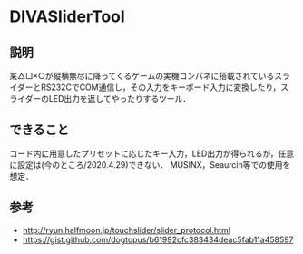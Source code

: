 # DIVASliderTool

## 説明
某△□×○が縦横無尽に降ってくるゲームの実機コンパネに搭載されているスライダーとRS232CでCOM通信し，その入力をキーボード入力に変換したり，スライダーのLED出力を返してやったりするツール．

## できること
コード内に用意したプリセットに応じたキー入力，LED出力が得られるが，任意に設定は(今のところ/2020.4.29)できない．
MUSINX，Seaurcin等での使用を想定．

## 参考
- http://ryun.halfmoon.jp/touchslider/slider_protocol.html
- https://gist.github.com/dogtopus/b61992cfc383434deac5fab11a458597
